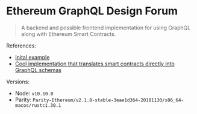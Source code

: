 # Ethereum GraphQL Design Forum

> A backend and possible frontend implementation for using GraphQL along with Ethereum Smart Contracts.

References:
- [Inital example](https://github.com/redacademy/ethereum-graphql)
- [Cool implementation that translates smart contracts directly into GraphQL schemas](https://github.com/hellosugoi/Ethereum-to-GraphQL)

Versions:

- Node: `v10.10.0`
- Parity: `Parity-Ethereum/v2.1.8-stable-3eae1d364-20181130/x86_64-macos/rustc1.30.1`